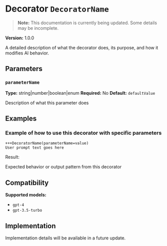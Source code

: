 # Decorator `DecoratorName`

> **Note:** This documentation is currently being updated. Some details may be incomplete.

**Version:** 1.0.0

A detailed description of what the decorator does, its purpose, and how it modifies AI behavior.

## Parameters

### `parameterName`

**Type:** string|number|boolean|enum
**Required:** No
**Default:** `defaultValue`

Description of what this parameter does

## Examples

### Example of how to use this decorator with specific parameters

```
+++DecoratorName(parameterName=value)
User prompt text goes here
```

Result:

Expected behavior or output pattern from this decorator

## Compatibility

**Supported models:**

- `gpt-4`
- `gpt-3.5-turbo`

## Implementation

Implementation details will be available in a future update.

